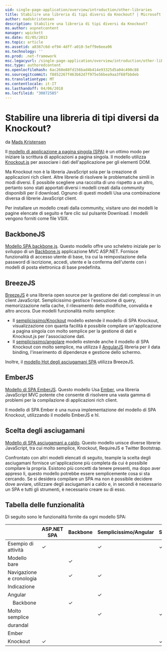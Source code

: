 ```yaml
---
uid: single-page-application/overview/introduction/other-libraries
title: Stabilire una libreria di tipi diversi da Knockout? | Microsoft Docs
author: madskristensen
description: Stabilire una libreria di tipi diversi da Knockout?
ms.author: aspnetcontent
manager: wpickett
ms.date: 02/05/2013
ms.topic: article
ms.assetid: a8367c6d-ef94-4dff-a010-5eff9e6eea96
ms.technology: ''
ms.prod: .net-framework
msc.legacyurl: /single-page-application/overview/introduction/other-libraries
msc.type: authoredcontent
ms.openlocfilehash: 6ac260e88fd156bad4b414e93325d5a04c490c88
ms.sourcegitcommit: f8852267f463b62d7f975e56bea9aa3f68fbbdeb
ms.translationtype: MT
ms.contentlocale: it-IT
ms.lasthandoff: 04/06/2018
ms.locfileid: "30872585"
---
```

<a name="know-a-library-other-than-knockout"></a>Stabilire una libreria di tipi diversi da Knockout?
====================
da [Mads Kristensen](https://github.com/madskristensen)

Il [modello di applicazione a pagina singola (SPA)](knockoutjs-template.md) è un ottimo modo per iniziare la scrittura di applicazioni a pagina singola. Il modello utilizza [Knockout.js](http://knockoutjs.com/) per associare i dati dell'applicazione per gli elementi DOM.

Ma Knockout non è la libreria JavaScript sola per la creazione di applicazioni rich client. Altre librerie di risolvere le problematiche simili in modi diversi. È possibile scegliere una raccolta di uno rispetto a un altro, pertanto sono stati apportati diversi i modelli creati dalla community disponibili per il download. Ognuno di questi modelli Usa una combinazione diversa di librerie JavaScript client.

Per installare un modello creati dalla community, visitare uno dei modelli le pagine elencate di seguito e fare clic sul pulsante Download. I modelli vengono forniti come file VSIX.

## <a name="backbonejs"></a>BackboneJS

[Modello SPA backbone.js](../templates/backbonejs-template.md). Questo modello offre uno scheletro iniziale per lo sviluppo di un [Backbone.js](http://backbonejs.org/) applicazione MVC ASP.NET. Fornisce funzionalità di accesso utente di base, tra cui la reimpostazione della password di iscrizione, accedi, utente e la conferma dell'utente con i modelli di posta elettronica di base predefinita.

## <a name="breezejs"></a>BreezeJS

[BreezeJS](http://www.breezejs.com/?utm_source=ms-spa) è una libreria open source per la gestione dei dati complessi in un client JavaScript. Semplicissimo gestisce l'esecuzione di query, memorizzazione nella cache, il rilevamento delle modifiche, convalida e altro ancora. Due modelli funzionalità molto semplice:

- Il [semplicissimo/Knockout](../templates/breezeknockout-template.md) modello estende il modello di SPA Knockout, visualizzazione con quanta facilità è possibile compilare un'applicazione a pagina singola con molto semplice per la gestione di dati e Knockout.js per l'associazione dati.
- Il [semplicissimo/angolare](../templates/breezeangular-template.md) modello estende anche il modello di SPA Knockout con molto semplice, ma utilizza il [AngularJS](http://angularjs.org) libreria per il data binding, l'inserimento di dipendenze e gestione dello schermo.

Inoltre, il [modello Hot degli asciugamani SPA](../templates/hottowel-template.md) utilizza BreezeJS.

## <a name="emberjs"></a>EmberJS

[Modello di SPA EmberJS](../templates/emberjs-template.md). Questo modello Usa [Ember](http://emberjs.com/), una libreria JavaScript MVC potente che consente di risolvere una vasta gamma di problemi per la compilazione di applicazioni rich client.

Il modello di SPA Ember è una nuova implementazione del modello di SPA Knockout, utilizzando il modello EmberJS e hl.

## <a name="hot-towel"></a>Scelta degli asciugamani

[Modello di SPA asciugamani a caldo](../templates/hottowel-template.md). Questo modello unisce diverse librerie JavaScript, tra cui molto semplice, Knockout, RequireJS e Twitter Bootstrap.

Confrontato con altri modelli elencati di seguito, teample la scelta degli asciugamani fornisce un'applicazione più completa da cui è possibile compilare la propria. Esistono più concetti da tenere presenti, ma dopo aver appreso li, questo modello potrebbe essere semplicemente cosa si sta cercando. Se si desidera compilare un SPA ma non è possibile decidere dove avviare, utilizzare degli asciugamani a caldo e, in secondi è necessario un SPA e tutti gli strumenti, è necessario creare su di esso.

## <a name="feature-table"></a>Tabella delle funzionalità

Di seguito sono le funzionalità fornite da ogni modello SPA:


|                        | ASP.NET SPA | Backbone | Semplicissimo/Angular | Semplicissimo/KO |  Ember   | Scelta degli asciugamani |
|------------------------|-------------|----------|----------------|-----------|----------|-----------|
|      Esempio di attività       |  &#10003;   |          |    &#10003;    | &#10003;  | &#10003; |           |
|     Modello bare      |             | &#10003; |                |           |          | &#10003;  |
| Navigazione e cronologia |             | &#10003; |    &#10003;    |           | &#10003; | &#10003;  |
|        Indicazione        |             |          |                |           |          |           |
|        Angular         |             |          |    &#10003;    |           |          |           |
|    &#8195;Backbone     |             | &#10003; |                |           |          |           |
|         Molto semplice         |             |          |    &#10003;    | &#10003;  |          | &#10003;  |
|        durandal        |             |          |                |           |          | &#10003;  |
|         Ember          |             |          |                |           | &#10003; |           |
|        Knockout        |  &#10003;   |          |                | &#10003;  |          | &#10003;  |

